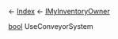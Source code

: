 ← [Index](Api-Index) ← [IMyInventoryOwner](VRage.Game.ModAPI.Ingame.IMyInventoryOwner)

[bool](System.Boolean) UseConveyorSystem

